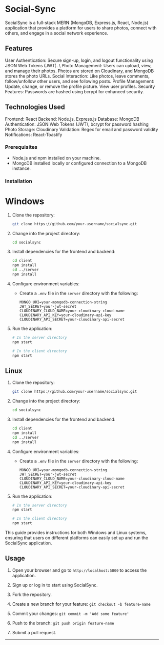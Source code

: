 
# Social-Sync
SocialSync is a full-stack MERN (MongoDB, Express.js, React, Node.js) application that provides a platform for users to share photos, connect with others, and engage in a social network experience.

## Features
User Authentication: Secure sign-up, login, and logout functionality using JSON Web Tokens (JWT). \\
Photo Management: Users can upload, view, and manage their photos. Photos are stored on Cloudinary, and MongoDB stores the photo URLs.
Social Interaction: Like photos, leave comments, follow/unfollow other users, and see following posts.
Profile Management: Update, change, or remove the profile picture. View user profiles.
Security Features: Passwords are hashed using bcrypt for enhanced security.

## Technologies Used
Frontend: React
Backend: Node.js, Express.js
Database: MongoDB
Authentication: JSON Web Tokens (JWT), bcrypt for password hashing
Photo Storage: Cloudinary
Validation: Regex for email and password validity
Notifications: React-Toastify

### Prerequisites

- Node.js and npm installed on your machine.
- MongoDB installed locally or configured connection to a MongoDB instance.


### Installation

# Windows

1. Clone the repository:

   ```bash
   git clone https://github.com/your-username/socialsync.git
   ```

2. Change into the project directory:

   ```bash
   cd socialsync
   ```

3. Install dependencies for the frontend and backend:

   ```bash
   cd client
   npm install
   cd ../server
   npm install
   ```

4. Configure environment variables:

   - Create a `.env` file in the `server` directory with the following:

     ```env
     MONGO_URI=your-mongodb-connection-string
     JWT_SECRET=your-jwt-secret
     CLOUDINARY_CLOUD_NAME=your-cloudinary-cloud-name
     CLOUDINARY_API_KEY=your-cloudinary-api-key
     CLOUDINARY_API_SECRET=your-cloudinary-api-secret
     ```

5. Run the application:

   ```bash
   # In the server directory
   npm start

   # In the client directory
   npm start
   ```

## Linux

1. Clone the repository:

   ```bash
   git clone https://github.com/your-username/socialsync.git
   ```

2. Change into the project directory:

   ```bash
   cd socialsync
   ```

3. Install dependencies for the frontend and backend:

   ```bash
   cd client
   npm install
   cd ../server
   npm install
   ```

4. Configure environment variables:

   - Create a `.env` file in the `server` directory with the following:

     ```env
     MONGO_URI=your-mongodb-connection-string
     JWT_SECRET=your-jwt-secret
     CLOUDINARY_CLOUD_NAME=your-cloudinary-cloud-name
     CLOUDINARY_API_KEY=your-cloudinary-api-key
     CLOUDINARY_API_SECRET=your-cloudinary-api-secret
     ```

5. Run the application:

   ```bash
   # In the server directory
   npm start

   # In the client directory
   npm start
   ```

This guide provides instructions for both Windows and Linux systems, ensuring that users on different platforms can easily set up and run the SocialSync application.
## Usage

1. Open your browser and go to `http://localhost:5000` to access the application.
2. Sign up or log in to start using SocialSync.

1. Fork the repository.
2. Create a new branch for your feature: `git checkout -b feature-name`
3. Commit your changes: `git commit -m 'Add some feature'`
4. Push to the branch: `git push origin feature-name`
5. Submit a pull request.




---



 
